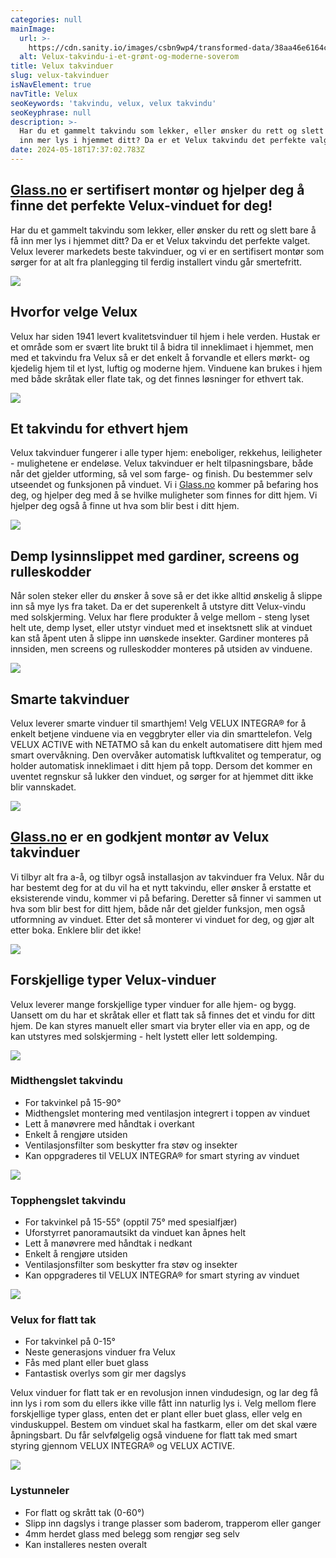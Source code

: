 ```yaml
---
categories: null
mainImage:
  url: >-
    https://cdn.sanity.io/images/csbn9wp4/transformed-data/38aa46e6164ca72466b4b073c565e735d89d5740-5000x3333.jpg?fit=max&auto=format
  alt: Velux-takvindu-i-et-grønt-og-moderne-soverom
title: Velux takvinduer
slug: velux-takvinduer
isNavElement: true
navTitle: Velux
seoKeywords: 'takvindu, velux, velux takvindu'
seoKeyphrase: null
description: >-
  Har du et gammelt takvindu som lekker, eller ønsker du rett og slett bare å få
  inn mer lys i hjemmet ditt? Da er et Velux takvindu det perfekte valget.
date: 2024-05-18T17:37:02.783Z
---
```


## [Glass.no](http://glass.no) er sertifisert montør og hjelper deg å finne det perfekte Velux-vinduet for deg!

Har du et gammelt takvindu som lekker, eller ønsker du rett og slett bare å få inn mer lys i hjemmet ditt? Da er et Velux takvindu det perfekte valget. Velux leverer markedets beste takvinduer, og vi er en sertifisert montør som sørger for at alt fra planlegging til ferdig installert vindu går smertefritt.

![](https://cdn.sanity.io/images/csbn9wp4/transformed-data/9223a1d39d2321e22a160e6294ccc8eea746b045-1279x851.png)

## Hvorfor velge Velux

Velux har siden 1941 levert kvalitetsvinduer til hjem i hele verden. Hustak er et område som er svært lite brukt til å bidra til inneklimaet i hjemmet, men med et takvindu fra Velux så er det enkelt å forvandle et ellers mørkt- og kjedelig hjem til et lyst, luftig og moderne hjem. Vinduene kan brukes i hjem med både skråtak eller flate tak, og det finnes løsninger for ethvert tak.

![](https://cdn.sanity.io/images/csbn9wp4/transformed-data/eac7cdf5fb7b5b242672d51159fa4a8d49f4a568-1280x960.jpg)

## Et takvindu for ethvert hjem

Velux takvinduer fungerer i alle typer hjem: eneboliger, rekkehus, leiligheter - mulighetene er endeløse. Velux takvinduer er helt tilpasningsbare, både når det gjelder utforming, så vel som farge- og finish. Du bestemmer selv utseendet og funksjonen på vinduet. Vi i [Glass.no](http://glass.no) kommer på befaring hos deg, og hjelper deg med å se hvilke muligheter som finnes for ditt hjem. Vi hjelper deg også å finne ut hva som blir best i ditt hjem.

![](https://cdn.sanity.io/images/csbn9wp4/transformed-data/82db3895e1593b5643a64693f00c6ab5c8cb8658-1280x850.jpg)

## Demp lysinnslippet med gardiner, screens og rulleskodder

Når solen steker eller du ønsker å sove så er det ikke alltid ønskelig å slippe inn så mye lys fra taket. Da er det superenkelt å utstyre ditt Velux-vindu med solskjerming. Velux har flere produkter å velge mellom - steng lyset helt ute, demp lyset, eller utstyr vinduet med et insektsnett slik at vinduet kan stå åpent uten å slippe inn uønskede insekter. Gardiner monteres på innsiden, men screens og rulleskodder monteres på utsiden av vinduene.

![](https://cdn.sanity.io/images/csbn9wp4/transformed-data/c3fb2ef5ffc55c6331a6e58e88c89549c399b765-1280x853.jpg)

## Smarte takvinduer

Velux leverer smarte vinduer til smarthjem! Velg VELUX INTEGRA® for å enkelt betjene vinduene via en veggbryter eller via din smarttelefon. Velg VELUX ACTIVE with NETATMO så kan du enkelt automatisere ditt hjem med smart overvåkning. Den overvåker automatisk luftkvalitet og temperatur, og holder automatisk inneklimaet i ditt hjem på topp. Dersom det kommer en uventet regnskur så lukker den vinduet, og sørger for at hjemmet ditt ikke blir vannskadet.

![](https://cdn.sanity.io/images/csbn9wp4/transformed-data/85fc14f5cde8ad903d8c75686d46325089e7281a-750x563.jpg)

## [Glass.no](http://glass.no) er en godkjent montør av Velux takvinduer

Vi tilbyr alt fra a-å, og tilbyr også installasjon av takvinduer fra Velux. Når du har bestemt deg for at du vil ha et nytt takvindu, eller ønsker å erstatte et eksisterende vindu, kommer vi på befaring. Deretter så finner vi sammen ut hva som blir best for ditt hjem, både når det gjelder funksjon, men også utformning av vinduet. Etter det så monterer vi vinduet for deg, og gjør alt etter boka. Enklere blir det ikke!

![](https://cdn.sanity.io/images/csbn9wp4/transformed-data/ffffff5b21da328e0c312e9c906236604be2927c-940x643.jpg)

## Forskjellige typer Velux-vinduer

Velux leverer mange forskjellige typer vinduer for alle hjem- og bygg. Uansett om du har et skråtak eller et flatt tak så finnes det et vindu for ditt hjem. De kan styres manuelt eller smart via bryter eller via en app, og de kan utstyres med solskjerming - helt lystett eller lett soldemping.

![](https://cdn.sanity.io/images/csbn9wp4/transformed-data/060edff7eb15bbb81a8a8787b8e98f49269596d6-1280x920.jpg)

### Midthengslet takvindu

* For takvinkel på 15-90°
* Midthengslet montering med ventilasjon integrert i toppen av vinduet
* Lett å manøvrere med håndtak i overkant
* Enkelt å rengjøre utsiden
* Ventilasjonsfilter som beskytter fra støv og insekter
* Kan oppgraderes til VELUX INTEGRA® for smart styring av vinduet

![](https://cdn.sanity.io/images/csbn9wp4/transformed-data/4b9f3680cce05d56d9bf95ceef6700b76df0f587-1280x853.jpg)

### Topphengslet takvindu

* For takvinkel på 15-55° (opptil 75° med spesialfjær)
* Uforstyrret panoramautsikt da vinduet kan åpnes helt
* Lett å manøvrere med håndtak i nedkant
* Enkelt å rengjøre utsiden
* Ventilasjonsfilter som beskytter fra støv og insekter
* Kan oppgraderes til VELUX INTEGRA® for smart styring av vinduet

![](https://cdn.sanity.io/images/csbn9wp4/transformed-data/19dfab8933d9e7668377272c052afdb742b621ec-1280x850.jpg)

### Velux for flatt tak

* For takvinkel på 0-15°
* Neste generasjons vinduer fra Velux
* Fås med plant eller buet glass
* Fantastisk overlys som gir mer dagslys

Velux vinduer for flatt tak er en revolusjon innen vindudesign, og lar deg få inn lys i rom som du ellers ikke ville fått inn naturlig lys i. Velg mellom flere forskjellige typer glass, enten det er plant eller buet glass, eller velg en vinduskuppel. Bestem om vinduet skal ha fastkarm, eller om det skal være åpningsbart. Du får selvfølgelig også vinduene for flatt tak med smart styring gjennom VELUX INTEGRA® og VELUX ACTIVE.

![](https://cdn.sanity.io/images/csbn9wp4/transformed-data/f9304a36792e43025cb10aa919d12d9212d4ab11-853x1280.jpg)

### Lystunneler

* For flatt og skrått tak (0-60°)
* Slipp inn dagslys i trange plasser som baderom, trapperom eller ganger
* 4mm herdet glass med belegg som rengjør seg selv
* Kan installeres nesten overalt
